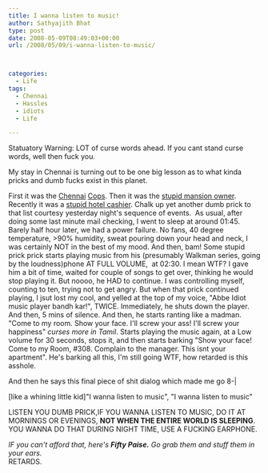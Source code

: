 ```yaml
---
title: I wanna listen to music!
author: Sathyajith Bhat
type: post
date: 2008-05-09T08:49:03+00:00
url: /2008/05/09/i-wanna-listen-to-music/



categories:
  - Life
tags:
  - Chennai
  - Hassles
  - idiots
  - Life

---
```

Statuatory Warning: LOT of curse words ahead. If you cant stand curse words, well then fuck you.



My stay in Chennai is turning out to be one big lesson as to what kinda pricks and dumb fucks exist in this planet.

First it was the [Chennai][1] [Cops][2]. Then it was the [stupid mansion owner][3].  Recently it was a [stupid hotel cashier][4]. Chalk up yet another dumb prick to that list courtesy yesterday night's sequence of events.  As usual, after doing some last minute mail checking, I went to sleep at around 01:45. Barely half hour later, we had a power failure. No fans, 40 degree temperature, >90% humidity, sweat pouring down your head and neck, I was certainly NOT in the best of my mood. And then, bam! Some stupid prick prick starts playing music from his (presumably Walkman series, going by the loudness)phone AT FULL VOLUME,  at 02:30. I mean WTF? I gave him a bit of time, waited for couple of songs to get over, thinking he would stop playing it. But noooo, he HAD to continue. I was controlling myself, counting to ten, trying not to get angry. But when that prick continued playing, I jsut lost my cool, and yelled at the top of my voice, "Abbe Idiot music player bandh kar!", TWICE. Immediately, he shuts down the player. And then, 5 mins of silence. And then, he starts ranting like a madman. "Come to my room. Show your face. I'll screw your ass! I'll screw your happiness" _curses more in Tamil_. Starts playing the music again, at a Low volume for 30 seconds, stops it, and then starts barking "Show your face! Come to my Room, #308. Complain to the manager. This isnt your apartment". He's barking all this, I'm still going WTF, how retarded is this asshole.

And then he says this final piece of shit dialog which made me go 8-|

[like a whining little kid]"I wanna listen to music", "I wanna listen to music"

LISTEN YOU DUMB PRICK,IF YOU WANNA LISTEN TO MUSIC, DO IT AT MORNINGS OR EVENINGS, **NOT WHEN THE ENTIRE WORLD IS SLEEPING**. YOU WANNA DO THAT DURING NIGHT TIME, USE A FUCKING EARPHONE.

_IF you can't afford that, here's **Fifty Paise.** Go grab them and stuff them in your ears_.  
RETARDS.

 [1]: https://sathyabh.at/2008/01/13/my-room-gets-raided/
 [2]: https://sathyabh.at/2008/01/15/the-reason-why-my-room-was-raided/
 [3]: https://sathyabh.at/2008/01/19/my-laptop-chronicles-obtainingor-trying-to-obtain-a-bsnl-evdo-connection-part-1/
 [4]: https://sathyabh.at/2008/04/06/the-idiotic-hotel-cashier/

